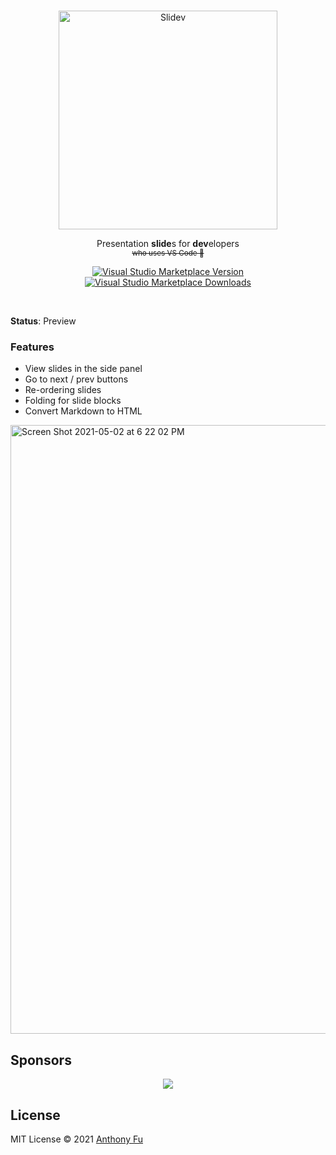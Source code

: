 <br>
<p align="center">
<a href="https://github.com/slidevjs/slidev" target="_blank">
<img src="https://github.com/slidevjs/slidev/blob/main/assets/logo-for-vscode.png?raw=true" alt="Slidev" width="350"/>
</a>
</p>

<p align="center">
Presentation <b>slide</b>s for <b>dev</b>elopers<br>
<sup><del>who uses VS Code 🤣</del></sup>
</p>


<p align="center">
<a href="https://marketplace.visualstudio.com/items?itemName=antfu.slidev" target="__blank"><img src="https://img.shields.io/visual-studio-marketplace/v/antfu.slidev.svg?color=4EC5D4&amp;label=VS%20Code%20Marketplace&logo=visual-studio-code" alt="Visual Studio Marketplace Version" /></a>
<a href="https://marketplace.visualstudio.com/items?itemName=antfu.slidev" target="__blank"><img src="https://img.shields.io/visual-studio-marketplace/d/antfu.slidev.svg?color=2B90B6" alt="Visual Studio Marketplace Downloads" /></a>
</p>

<br>

**Status**: Preview

### Features

- View slides in the side panel
- Go to next / prev buttons
- Re-ordering slides
- Folding for slide blocks
- Convert Markdown to HTML

<img width="974" alt="Screen Shot 2021-05-02 at 6 22 02 PM" src="https://user-images.githubusercontent.com/11247099/116809994-cc2caa00-ab73-11eb-879f-60585747c3c9.png">

## Sponsors

<p align="center">
  <a href="https://antfu.me/sponsor">
    <img src='https://cdn.jsdelivr.net/gh/antfu/static/sponsors.png'/>
  </a>
</p>

## License

MIT License © 2021 [Anthony Fu](https://github.com/antfu)
